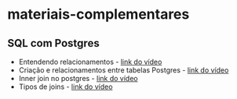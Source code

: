 # materiais-complementares

## SQL com Postgres
- Entendendo relacionamentos - <a href="https://www.youtube.com/watch?v=4v-SzrpC738&t=1257s">link do vídeo</a>
- Criação e relacionamentos entre tabelas Postgres - <a href="https://www.youtube.com/watch?v=4IizwBI_aMQ">link do vídeo</a>
- Inner join no postgres - <a href="https://youtu.be/zCQJbP8E6Tk?si=PWCkfTq9O2MjRDap">link do vídeo</a>
- Tipos de joins - <a href="https://youtu.be/165r4qUvp8Q?si=xBiCMljJWK_ZfB-j">link do vídeo</a>
